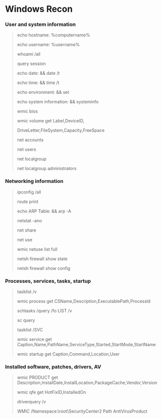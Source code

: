 # Windows Recon

### User and system information

>echo hostname: %computername%
>
>echo username: %username%
>
>whoami /all
>
>query session
>
>echo date: && date /t
>
>echo time: && time /t
>
>echo environment: && set
>
>echo system information: && systeminfo
>
>wmic bios
>
>wmic volume get Label,DeviceID,
>
>DriveLetter,FileSystem,Capacity,FreeSpace
>
>net accounts
>
>net users
>
>net localgroup
>
>net localgroup administrators

### Networking information

>ipconfig /all
>
>route print
>
>echo ARP Table: && arp -A
>
>netstat -ano
>
>net share
>
>net use
>
>wmic netuse list full
>
>netsh firewall show state
>
>netsh firewall show config

### Processes, services, tasks, startup

>tasklist /v
>
>wmic process get CSName,Description,ExecutablePath,ProcessId
>
>schtasks /query /fo LIST /v
>
>sc query
>
>tasklist /SVC 
>
>wmic service get Caption,Name,PathName,ServiceType,Started,StartMode,StartName
>
>wmic startup get Caption,Command,Location,User

### Installed software, patches, drivers, AV

>wmic PRODUCT get Description,InstallDate,InstallLocation,PackageCache,Vendor,Version
>
>wmic qfe get HotFixID,InstalledOn
>
>driverquery /v
>
>WMIC /Namespace:\\root\SecurityCenter2 Path AntiVirusProduct